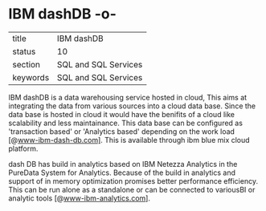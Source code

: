 # IBM dashDB -o-


|          |                      |
| -------- | -------------------- |
| title    | IBM dashDB           | 
| status   | 10                   |
| section  | SQL and SQL Services |
| keywords | SQL and SQL Services |



IBM dashDB is a data warehousing service hosted in cloud, This aims
at integrating the data from various sources into a cloud data
base. Since the data base is hosted in cloud it would have the
benifits of a cloud like scalability and less maintainance. This data
base can be configured as 'transaction based' or 'Analytics based'
depending on the work load [@www-ibm-dash-db.com]. This is
available through ibm blue mix cloud platform.

dash DB has build in analytics based on IBM Netezza Analytics in the
PureData System for Analytics. Because of the build in analytics and
support of in memory optimization promises better performance
efficiency.  This can be run alone as a standalone or can be connected
to variousBI or analytic tools [@www-ibm-analytics.com].


       
